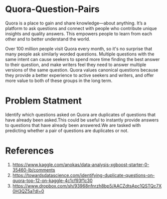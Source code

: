# Quora-Question-Pairs

Quora is a place to gain and share knowledge—about anything. It’s a platform to ask questions and connect with people who contribute unique insights and quality answers. This empowers people to learn from each other and to better understand the world.

Over 100 million people visit Quora every month, so it's no surprise that many people ask similarly worded questions. Multiple questions with the same intent can cause seekers to spend more time finding the best answer to their question, and make writers feel they need to answer multiple versions of the same question. Quora values canonical questions because they provide a better experience to active seekers and writers, and offer more value to both of these groups in the long term.


# Problem Statment 
Identify which questions asked on Quora are duplicates of questions that have already been asked.This could be useful to instantly provide answers to questions that have already been answered.We are tasked with predicting whether a pair of questions are duplicates or not.

# References
1) https://www.kaggle.com/anokas/data-analysis-xgboost-starter-0-35460-lb/comments
2) https://towardsdatascience.com/identifying-duplicate-questions-on-quora-top-12-on-kaggle-4c1cf93f1c30
3) https://www.dropbox.com/sh/93968nfnrzh8bp5/AACZdtsApc1QSTQc7X0H3QZ5a?dl=0
